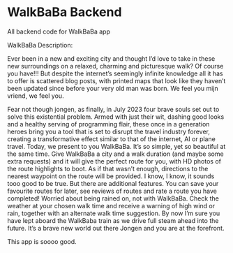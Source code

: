 # WalkBaBa Backend

All backend code for WalkBaBa app

WalkBaBa Description:

Ever been in a new and exciting city and thought I’d love to take in these new surroundings on a relaxed, charming and picturesque walk? Of course you have!!! But despite the internet’s seemingly infinite knowledge all it has to offer is scattered blog posts, with printed maps that look like they haven’t been updated since before your very old man was born. We feel you mijn vriend, we feel you.


Fear not though jongen, as finally, in July 2023 four brave souls set out to solve this existential problem. Armed with just their wit, dashing good looks and a healthy serving of programming flair, these once in a generation heroes bring you a tool that is set to disrupt the travel industry forever, creating a transformative effect similar to that of the internet, AI or plane travel. Today, we present to you WalkBaBa. It’s so simple, yet so beautiful at the same time. Give WalkBaBa a city and a walk duration (and maybe some extra requests) and it will give the perfect route for you, with HD photos of the route highlights to boot. As if that wasn’t enough, directions to the nearest waypoint on the route will be provided. I know, I know, it sounds tooo good to be true. But there are additional features. You can save your favourite routes for later, see reviews of routes and rate a route you have completed! Worried about being rained on, not with WalkBaBa. Check the weather at your chosen walk time and receive a warning of high wind or rain, together with an alternate walk time suggestion. By now I’m sure you have lept aboard the WalkBaba train as we drive full steam ahead into the future. It’s a brave new world out there Jongen and you are at the forefront. 

This app is soooo good.
